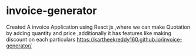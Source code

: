 # invoice-generator
Created A invoice Application using React js ,where we can make Quotation by adding quantity and price ,additionally it has features like making discount on each particulars
https://kartheekreddy160.github.io/invoice-generator/
